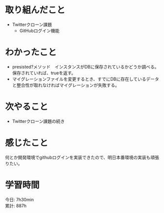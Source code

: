 # 取り組んだこと       
- Twitterクローン課題
  - GitHubログイン機能   
# わかったこと  
- presisted?メソッド　インスタンスがDBに保存されているかどうか調べる。保存されていれば、trueを返す。  
- マイグレーションファイルを変更するとき、すでにDBに存在しているデータと整合性が取れなければマイグレーションが失敗する。  
# 次やること  
- Twitterクローン課題の続き  
# 感じたこと 
何とか開発環境でgithubログインを実装できたので、明日本番環境の実装も頑張りたい。  
# 学習時間 
今日: 7h30min                   
累計: 887h          
